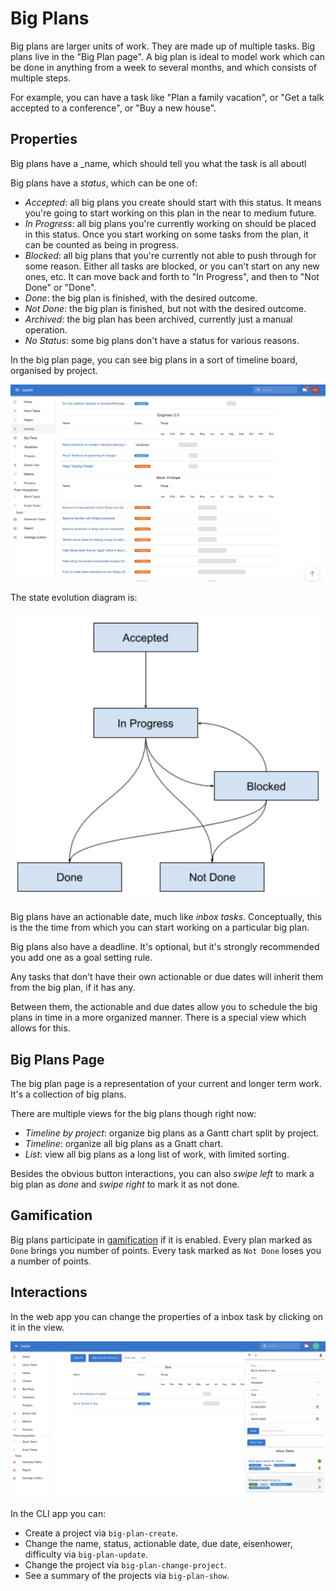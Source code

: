 # Big Plans

Big plans are larger units of work. They are made up of multiple tasks. Big plans
live in the "Big Plan page". A big plan is ideal to model work which can be done
in anything from a week to several months, and which consists of multiple steps.

For example, you can have a task like "Plan a family vacation", or "Get a talk
accepted to a conference", or "Buy a new house".

## Properties

Big plans have a _name, which should tell you what the task is all aboutl

Big plans have a _status_, which can be one of:

* _Accepted_: all big plans you create should start with this status. It means you're
  going to start working on this plan in the near to medium future.
* _In Progress_: all big plans you're currently working on should be placed in this
  status. Once you start working on some tasks from the plan, it can be counted as being
  in progress.
* _Blocked_: all big plans that you're currently not able to push through for some reason.
  Either all tasks are blocked, or you can't start on any new ones, etc. It can move back
  and forth to "In Progress", and then to "Not Done" or "Done".
* _Done_: the big plan is finished, with the desired outcome.
* _Not Done_: the big plan is finished, but not with the desired outcome.
* _Archived_: the big plan has been archived, currently just a manual operation.
* _No Status_: some big plans don't have a status for various reasons.

In the big plan page, you can see big plans in a sort of timeline board, organised by project.

![Big plans image](../assets/index-big-plans-timeline.png)

The state evolution diagram is:

![Big plan states](../assets/concepts-big-plan-states.png)

Big plans have an actionable date, much like _inbox tasks_. Conceptually, this is the the
time from which you can start working on a particular big plan.

Big plans also have a deadline. It's optional, but it's strongly recommended you add one
as a goal setting rule.

Any tasks that don't have their own actionable or due dates will inherit them from the big
plan, if it has any.

Between them, the actionable and due dates allow you to schedule the big plans in time in
a more organized manner. There is a special view which allows for this.

## Big Plans Page

The big plan page is a representation of your current and longer term work. It's a
collection of big plans.

There are multiple views for the big plans though right now:

* _Timeline by project_: organize big plans as a Gantt chart split by project.
* _Timeline_: organize all big plans as a Gnatt chart.
* _List_: view all big plans as a long list of work, with limited sorting.

Besides the obvious button interactions, you can also _swipe left_ to mark a big plan as _done_ and
_swipe right_ to mark it as not done.

## Gamification

Big plans participate in [gamification](gamification.md) if it is enabled. Every plan
marked as `Done` brings you number of points. Every task marked as `Not Done` loses you a number
of points.

## Interactions

In the web app you can change the properties of a inbox task by clicking on it in the view.

![Inbox Tasks Update](../assets/big-plans-update.png)

In the CLI app you can:

* Create a project via `big-plan-create`.
* Change the name, status, actionable date, due date, eisenhower, difficulty via `big-plan-update`.
* Change the project via `big-plan-change-project`.
* See a summary of the projects via `big-plan-show`.
